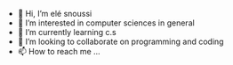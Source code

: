 - 👋 Hi, I’m elé snoussi
- 👀 I’m interested in computer sciences in general
- 🌱 I’m currently learning c.s
- 💞️ I’m looking to collaborate on programming and coding
- 📫 How to reach me ...

<!---
Elesnoussi/Elesnoussi is a ✨ special ✨ repository because its `README.md` (this file) appears on your GitHub profile.
You can click the Preview link to take a look at your changes.
--->

